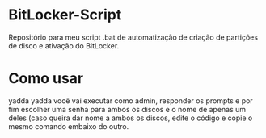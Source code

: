 # BitLocker-Script
Repositório para meu script .bat de automatização de criação de partições de disco e ativação do BitLocker.

# Como usar
yadda yadda você vai executar como admin, responder os prompts e por fim escolher uma senha para ambos os discos e o nome de apenas um deles (caso queira dar nome a ambos os discos, edite o código e copie o mesmo comando embaixo do outro.
